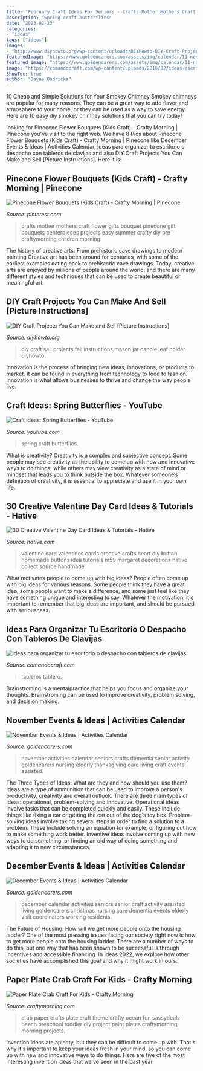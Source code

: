 ```yaml
---
title: "February Craft Ideas For Seniors - Crafts Mother Mothers Craft Flower Gifts Bouquet Pinecone Gift Bouquets Centerpieces Projects Easy Summer Crafty Diy Pre Craftymorning Children Morning"
description: "Spring craft butterflies"
date: "2023-02-23"
categories:
- "ideas"
tags: ["ideas"]
images:
- "http://www.diyhowto.org/wp-content/uploads/DIYHowto-DIY-Craft-Projects-You-Can-Make-and-Sell-04.jpg"
featuredImage: "https://www.goldencarers.com/assets/img/calendar/11-november-pinterest.jpg"
featured_image: "https://www.goldencarers.com/assets/img/calendar/11-november-pinterest.jpg"
image: "https://comandocraft.com/wp-content/uploads/2016/02/ideas-escritorio-con-tablero-de-herramientas-14.jpeg"
ShowToc: true
author: "Dayne Ondricka"
---
```



10 Cheap and Simple Solutions for Your Smokey Chimney
Smokey chimneys are popular for many reasons. They can be a great way to add flavor and atmosphere to your home, or they can be used as a way to save energy. Here are 10 easy diy smokey chimney solutions that you can try today!

	

		
looking for Pinecone Flower Bouquets (Kids Craft) - Crafty Morning | Pinecone you've visit to the right web. We have 8 Pics about Pinecone Flower Bouquets (Kids Craft) - Crafty Morning | Pinecone like December Events &amp; Ideas | Activities Calendar, Ideas para organizar tu escritorio o despacho con tableros de clavijas and also DIY Craft Projects You Can Make and Sell [Picture Instructions]. Here it is:
		
    
## Pinecone Flower Bouquets (Kids Craft) - Crafty Morning | Pinecone

<img loading=lazy src="https://i.pinimg.com/736x/3c/32/52/3c32522e55fec74052b48aaa01ba77a1--elderly-crafts-children-crafts.jpg" onerror="this.onerror=null;this.src='https://tse4.mm.bing.net/th?id=OIP.XkSA98nE_-Bj469urbKrvAHaM0&amp;pid=15.1';" alt="Pinecone Flower Bouquets (Kids Craft) - Crafty Morning | Pinecone">

_Source: pinterest.com_

>crafts mother mothers craft flower gifts bouquet pinecone gift bouquets centerpieces projects easy summer crafty diy pre craftymorning children morning. 

	

The history of creative arts: From prehistoric cave drawings to modern painting
Creative art has been around for centuries, with some of the earliest examples dating back to prehistoric cave drawings. Today, creative arts are enjoyed by millions of people around the world, and there are many different styles and techniques that can be used to create beautiful or meaningful art.

    
## DIY Craft Projects You Can Make And Sell [Picture Instructions]

<img loading=lazy src="http://www.diyhowto.org/wp-content/uploads/DIYHowto-DIY-Craft-Projects-You-Can-Make-and-Sell-04.jpg" onerror="this.onerror=null;this.src='https://tse3.mm.bing.net/th?id=OIP.5iIi4LRlVs9CbToFuismegHaLs&amp;pid=15.1';" alt="DIY Craft Projects You Can Make and Sell [Picture Instructions]">

_Source: diyhowto.org_

>diy craft sell projects fall instructions mason jar candle leaf holder diyhowto. 

	

Innovation is the process of bringing new ideas, innovations, or products to market. It can be found in everything from technology to food to fashion. Innovation is what allows businesses to thrive and change the way people live.

    
## Craft Ideas: Spring Butterflies - YouTube

<img loading=lazy src="http://i.ytimg.com/vi/ZqOZ0AoOxQQ/hqdefault.jpg" onerror="this.onerror=null;this.src='https://tse4.mm.bing.net/th?id=OIP.r0wiEuC0drP1eNdWg-FXWAHaFj&amp;pid=15.1';" alt="Craft ideas: Spring Butterflies - YouTube">

_Source: youtube.com_

>spring craft butterflies. 

	

What is creativity?
Creativity is a complex and subjective concept. Some people may see creativity as the ability to come up with new and innovative ways to do things, while others may view creativity as a state of mind or mindset that leads you to think outside the box. Whatever someone’s definition of creativity, it is essential to appreciate and use it in your own life.

    
## 30 Creative Valentine Day Card Ideas &amp; Tutorials - Hative

<img loading=lazy src="https://hative.com/wp-content/uploads/2014/10/valentine-card-ideas/7-valentine-card-ideas.jpg" onerror="this.onerror=null;this.src='https://tse2.mm.bing.net/th?id=OIP.1xfZG0KOL_AQO8qfJ1GFTwHaKa&amp;pid=15.1';" alt="30 Creative Valentine Day Card Ideas &amp; Tutorials - Hative">

_Source: hative.com_

>valentine card valentines cards creative crafts heart diy button homemade buttons idea tutorials m59 margaret decorations hative collect source handmade. 

	

What motivates people to come up with big ideas?
People often come up with big ideas for various reasons. Some people think they have a great idea, some people want to make a difference, and some just feel like they have something unique and interesting to say. Whatever the motivation, it's important to remember that big ideas are important, and should be pursued with seriousness.

    
## Ideas Para Organizar Tu Escritorio O Despacho Con Tableros De Clavijas

<img loading=lazy src="https://comandocraft.com/wp-content/uploads/2016/02/ideas-escritorio-con-tablero-de-herramientas-14.jpeg" onerror="this.onerror=null;this.src='https://tse4.mm.bing.net/th?id=OIP.PJ3Z1N9xecRvF-B_zTNHfgHaKs&amp;pid=15.1';" alt="Ideas para organizar tu escritorio o despacho con tableros de clavijas">

_Source: comandocraft.com_

>tableros tablero. 

	

Brainstroming is a mentalpractice that helps you focus and organize your thoughts. Brainstroming can be used to improve creativity, problem solving, and decision making.

    
## November Events &amp; Ideas | Activities Calendar

<img loading=lazy src="https://www.goldencarers.com/assets/img/calendar/11-november-pinterest.jpg" onerror="this.onerror=null;this.src='https://tse4.mm.bing.net/th?id=OIP.oLEPygfI9yTVB3z-1ii8KAHaMP&amp;pid=15.1';" alt="November Events &amp; Ideas | Activities Calendar">

_Source: goldencarers.com_

>november activities calendar seniors crafts dementia senior activity goldencarers nursing elderly thanksgiving care living craft events assisted. 

	

The Three Types of Ideas: What are they and how should you use them?
Ideas are a type of ammunition that can be used to improve a person's productivity, creativity and overall outlook. There are three main types of ideas: operational, problem-solving and innovative.
Operational ideas involve tasks that can be completed quickly and easily. These include things like fixing a car or getting the cat out of the dog's toy box. Problem-solving ideas involve taking several steps in order to find a solution to a problem. These include solving an equation for example, or figuring out how to make something work better. Inventive ideas involve coming up with new ways to do something, or finding an old way of doing something and adapting it to new circumstances.

    
## December Events &amp; Ideas | Activities Calendar

<img loading=lazy src="https://www.goldencarers.com/assets/img/calendar/12-december-pinterest.jpg" onerror="this.onerror=null;this.src='https://tse1.mm.bing.net/th?id=OIP.8xO4TywZTM_MfOcrDKGxqQHaMP&amp;pid=15.1';" alt="December Events &amp; Ideas | Activities Calendar">

_Source: goldencarers.com_

>december calendar activities seniors senior craft activity assisted living goldencarers christmas nursing care dementia events elderly visit coordinators working residents. 

	

The Future of Housing: How will we get more people onto the housing ladder?
One of the most pressing issues facing our society right now is how to get more people onto the housing ladder. There are a number of ways to do this, but one way that has been shown to be successful is through incentives and accessible financing. In Ideas 2022, we explore how other societies have accomplished this goal and why it might work in ours.

    
## Paper Plate Crab Craft For Kids - Crafty Morning

<img loading=lazy src="https://cdn.craftymorning.com/wp-content/uploads/2014/02/crab-paper-plate-crafts-kids.jpg" onerror="this.onerror=null;this.src='https://tse4.mm.bing.net/th?id=OIP.OzcuWjW73iQOqFI7fQoIcgHaLT&amp;pid=15.1';" alt="Paper Plate Crab Craft For Kids - Crafty Morning">

_Source: craftymorning.com_

>crab paper crafts plate craft theme crafty ocean fun sassydealz beach preschool toddler diy project paint plates craftymorning morning projects. 

	

Invention ideas are aplenty, but they can be difficult to come up with. That's why it's important to keep your ideas fresh in your mind, so you can come up with new and innovative ways to do things. Here are five of the most interesting invention ideas that we've seen in the past year.

